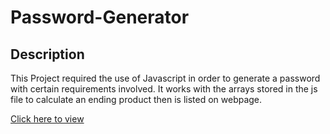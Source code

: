 # Password-Generator
## Description

This Project required the use of Javascript in order to generate a password with certain requirements involved. It works with the arrays stored in the js file to calculate an ending product then is listed on webpage.

[Click here to view](https://oalhadheri.github.io/Password-Generator)
